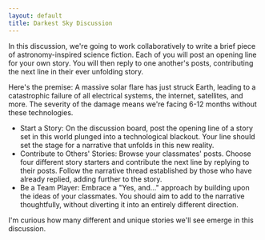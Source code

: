 ```yaml
---
layout: default
title: Darkest Sky Discussion
---
```


In this discussion, we're going to work collaboratively to write a brief piece of astronomy-inspired science fiction. Each of you will post an opening line for your own story. You will then reply to one another's posts, contributing the next line in their ever unfolding story. 

Here's the premise: A massive solar flare has just struck Earth, leading to a catastrophic failure of all electrical systems, the internet, satellites, and more. The severity of the damage means we're facing 6-12 months without these technologies. 

- Start a Story: On the discussion board, post the opening line of a story set in this world plunged into a technological blackout. Your line should set the stage for a narrative that unfolds in this new reality.
- Contribute to Others' Stories: Browse your classmates' posts. Choose four different story starters and contribute the next line by replying to their posts. Follow the narrative thread established by those who have already replied, adding further to the story.
- Be a Team Player: Embrace a "Yes, and…" approach by building upon the ideas of your classmates. You should aim to add to the narrative thoughtfully, without diverting it into an entirely different direction.

I'm curious how many different and unique stories we'll see emerge in this discussion. 
